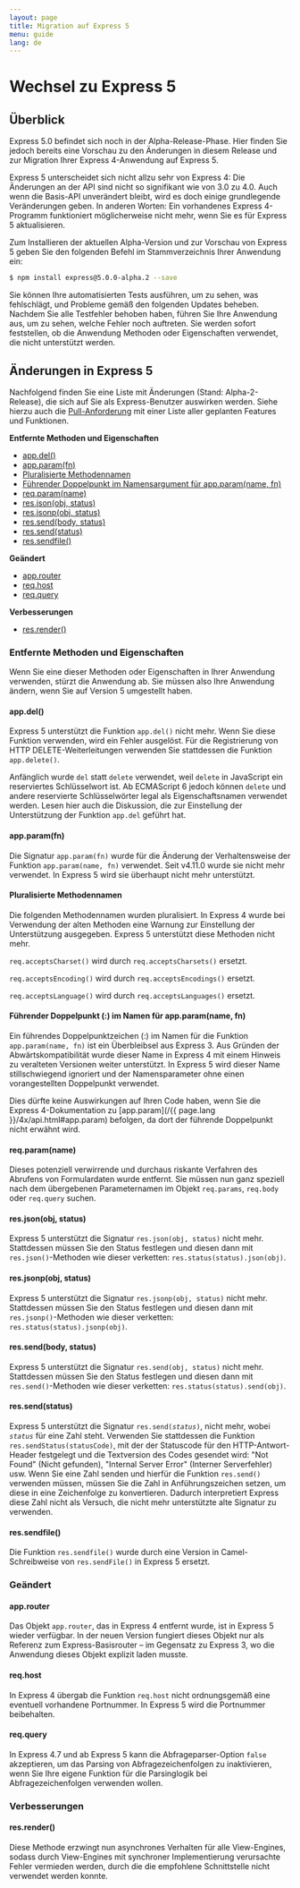 ```yaml
---
layout: page
title: Migration auf Express 5
menu: guide
lang: de
---
```


# Wechsel zu Express 5

<h2 id="overview">Überblick</h2>

Express 5.0 befindet sich noch in der Alpha-Release-Phase. Hier finden Sie jedoch bereits eine Vorschau zu den Änderungen in diesem Release und zur Migration Ihrer Express 4-Anwendung auf Express 5.

Express 5 unterscheidet sich nicht allzu sehr von Express 4: Die Änderungen an der API sind nicht so signifikant wie von 3.0 zu 4.0. Auch wenn die Basis-API unverändert bleibt, wird es doch einige grundlegende Veränderungen geben. In anderen Worten: Ein vorhandenes Express 4-Programm funktioniert möglicherweise nicht mehr, wenn Sie es für Express 5 aktualisieren.

Zum Installieren der aktuellen Alpha-Version und zur Vorschau von Express 5 geben Sie den folgenden Befehl im Stammverzeichnis Ihrer Anwendung ein:

```sh
$ npm install express@5.0.0-alpha.2 --save
```

Sie können Ihre automatisierten Tests ausführen, um zu sehen, was fehlschlägt, und Probleme gemäß den folgenden Updates beheben. Nachdem Sie alle Testfehler behoben haben, führen Sie Ihre Anwendung aus, um zu sehen, welche Fehler noch auftreten. Sie werden sofort feststellen, ob die Anwendung Methoden oder Eigenschaften verwendet, die nicht unterstützt werden.

<h2 id="changes">Änderungen in Express 5</h2>

Nachfolgend finden Sie eine Liste mit Änderungen (Stand: Alpha-2-Release), die sich auf Sie als Express-Benutzer auswirken werden. Siehe hierzu auch die [Pull-Anforderung](https://github.com/strongloop/express/pull/2237) mit einer Liste aller geplanten Features und Funktionen.

**Entfernte Methoden und Eigenschaften**

<ul class="doclist">
  <li><a href="#app.del">app.del()</a></li>
  <li><a href="#app.param">app.param(fn)</a></li>
  <li><a href="#plural">Pluralisierte Methodennamen</a></li>
  <li><a href="#leading">Führender Doppelpunkt im Namensargument für app.param(name, fn)</a></li>
  <li><a href="#req.param">req.param(name)</a></li>
  <li><a href="#res.json">res.json(obj, status)</a></li>
  <li><a href="#res.jsonp">res.jsonp(obj, status)</a></li>
  <li><a href="#res.send.body">res.send(body, status)</a></li>
  <li><a href="#res.send.status">res.send(status)</a></li>
  <li><a href="#res.sendfile">res.sendfile()</a></li>
</ul>

**Geändert**

<ul class="doclist">
  <li><a href="#app.router">app.router</a></li>
  <li><a href="#req.host">req.host</a></li>
  <li><a href="#req.query">req.query</a></li>
</ul>

**Verbesserungen**

<ul class="doclist">
  <li><a href="#res.render">res.render()</a></li>
</ul>

<h3>Entfernte Methoden und Eigenschaften</h3>

Wenn Sie eine dieser Methoden oder Eigenschaften in Ihrer Anwendung verwenden, stürzt die Anwendung ab. Sie müssen also Ihre Anwendung ändern, wenn Sie auf Version 5 umgestellt haben.

<h4 id="app.del">app.del()</h4>

Express 5 unterstützt die Funktion `app.del()` nicht mehr. Wenn Sie diese Funktion verwenden, wird ein Fehler ausgelöst. Für die Registrierung von HTTP DELETE-Weiterleitungen verwenden Sie stattdessen die Funktion `app.delete()`.

Anfänglich wurde `del` statt `delete` verwendet, weil `delete` in JavaScript ein reserviertes Schlüsselwort ist. Ab ECMAScript 6 jedoch können `delete` und andere reservierte Schlüsselwörter legal als Eigenschaftsnamen verwendet werden. Lesen hier auch die Diskussion, die zur Einstellung der Unterstützung der Funktion `app.del` geführt hat.

<h4 id="app.param">app.param(fn)</h4>

Die Signatur `app.param(fn)` wurde für die Änderung der Verhaltensweise der Funktion `app.param(name, fn)` verwendet. Seit v4.11.0 wurde sie nicht mehr verwendet.  In Express 5 wird sie überhaupt nicht mehr unterstützt.

<h4 id="plural">Pluralisierte Methodennamen</h4>

Die folgenden Methodennamen wurden pluralisiert. In Express 4 wurde bei Verwendung der alten Methoden eine Warnung zur Einstellung der Unterstützung ausgegeben. Express 5 unterstützt diese Methoden nicht mehr.

`req.acceptsCharset()` wird durch `req.acceptsCharsets()` ersetzt.

`req.acceptsEncoding()` wird durch `req.acceptsEncodings()` ersetzt.

`req.acceptsLanguage()` wird durch `req.acceptsLanguages()` ersetzt.

<h4 id="leading">Führender Doppelpunkt (:) im Namen für app.param(name, fn)</h4>

Ein führendes Doppelpunktzeichen (:) im Namen für die Funktion `app.param(name, fn)` ist ein Überbleibsel aus Express 3. Aus Gründen der Abwärtskompatibilität wurde dieser Name in Express 4 mit einem Hinweis zu veralteten Versionen weiter unterstützt. In Express 5 wird dieser Name stillschwiegend ignoriert und der Namensparameter ohne einen vorangestellten Doppelpunkt verwendet.

Dies dürfte keine Auswirkungen auf Ihren Code haben, wenn Sie die Express 4-Dokumentation zu [app.param](/{{ page.lang }}/4x/api.html#app.param) befolgen, da dort der führende Doppelpunkt nicht erwähnt wird.

<h4 id="req.param">req.param(name)</h4>

Dieses potenziell verwirrende und durchaus riskante Verfahren des Abrufens von Formulardaten wurde entfernt. Sie müssen nun ganz speziell nach dem übergebenen Parameternamen im Objekt `req.params`, `req.body` oder `req.query` suchen.

<h4 id="res.json">res.json(obj, status)</h4>

Express 5 unterstützt die Signatur `res.json(obj, status)` nicht mehr. Stattdessen müssen Sie den Status festlegen und diesen dann mit `res.json()`-Methoden wie  dieser verketten: `res.status(status).json(obj)`.

<h4 id="res.jsonp">res.jsonp(obj, status)</h4>

Express 5 unterstützt die Signatur `res.jsonp(obj, status)` nicht mehr. Stattdessen müssen Sie den Status festlegen und diesen dann mit `res.jsonp()`-Methoden wie  dieser verketten: `res.status(status).jsonp(obj)`.

<h4 id="res.send.body">res.send(body, status)</h4>

Express 5 unterstützt die Signatur `res.send(obj, status)` nicht mehr. Stattdessen müssen Sie den Status festlegen und diesen dann mit `res.send()`-Methoden wie  dieser verketten: `res.status(status).send(obj)`.

<h4 id="res.send.status">res.send(status)</h4>

Express 5 unterstützt die Signatur <code>res.send(<em>status</em>)</code>, nicht mehr, wobei *`status`* für eine Zahl steht. Verwenden Sie stattdessen die Funktion `res.sendStatus(statusCode)`, mit der der Statuscode für den HTTP-Antwort-Header festgelegt und die Textversion des Codes gesendet wird: "Not Found" (Nicht gefunden), "Internal Server Error" (Interner Serverfehler) usw. Wenn Sie eine Zahl senden und hierfür die Funktion `res.send()` verwenden müssen, müssen Sie die Zahl in Anführungszeichen setzen, um diese in eine Zeichenfolge zu konvertieren. Dadurch interpretiert Express diese Zahl nicht als Versuch, die nicht mehr unterstützte alte Signatur zu verwenden.

<h4 id="res.sendfile">res.sendfile()</h4>

Die Funktion `res.sendfile()` wurde durch eine Version in Camel-Schreibweise von `res.sendFile()` in Express 5 ersetzt.

<h3>Geändert</h3>

<h4 id="app.router">app.router</h4>

Das Objekt `app.router`, das in Express 4 entfernt wurde, ist in Express 5 wieder verfügbar. In der neuen Version fungiert dieses Objekt nur als Referenz zum Express-Basisrouter – im Gegensatz zu Express 3, wo die Anwendung dieses Objekt explizit laden musste.

<h4 id="req.host">req.host</h4>

In Express 4 übergab die Funktion `req.host` nicht ordnungsgemäß eine eventuell vorhandene Portnummer. In Express 5 wird die Portnummer beibehalten.

<h4 id="req.query">req.query</h4>

In Express 4.7 und ab Express 5 kann die Abfrageparser-Option `false` akzeptieren, um das Parsing von Abfragezeichenfolgen zu inaktivieren, wenn Sie Ihre eigene Funktion für die Parsinglogik bei Abfragezeichenfolgen verwenden wollen.

<h3>Verbesserungen</h3>

<h4 id="res.render">res.render()</h4>

Diese Methode erzwingt nun asynchrones Verhalten für alle View-Engines, sodass durch View-Engines mit synchroner Implementierung verursachte Fehler vermieden werden, durch die die empfohlene Schnittstelle nicht verwendet werden konnte.
